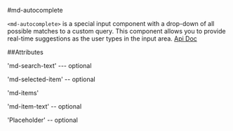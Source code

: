 #md-autocomplete

`<md-autocomplete>` is a special input component with a drop-down of all possible matches to a custom query. This component allows you to provide real-time suggestions as the user types in the input area.
[Api Doc](https://material.angularjs.org/#/api/material.components.autocomplete/directive/mdAutocomplete)


##Attributes

'md-search-text' --- optional

'md-selected-item' -- optional

'md-items'

'md-item-text' -- optional

'Placeholder' -- optional